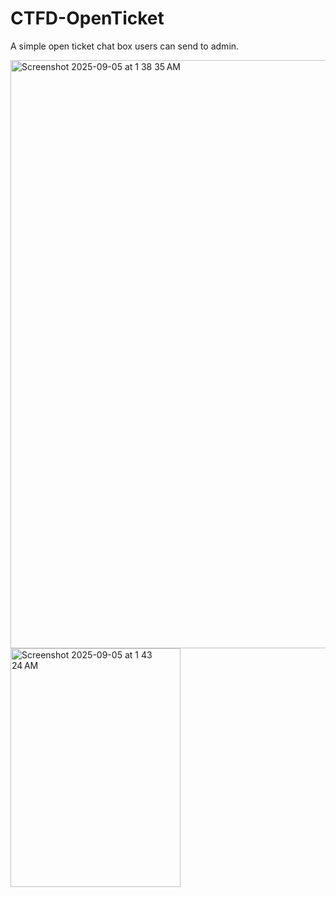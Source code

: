 # CTFD-OpenTicket
A simple open ticket chat box users can send to admin. 

<img width="1916" height="941" alt="Screenshot 2025-09-05 at 1 38 35 AM" src="https://github.com/user-attachments/assets/b1098361-1a17-4d76-8d2e-0c0f0b8f23d4" />
<img width="272" height="382" alt="Screenshot 2025-09-05 at 1 43 24 AM" src="https://github.com/user-attachments/assets/bd684eb2-1b77-4489-b9fd-347868f52fec" />

